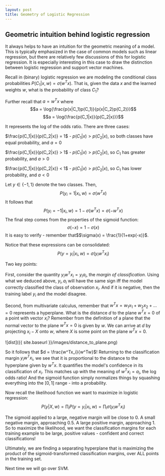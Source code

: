 ```yaml
---
layout: post
title: Geometry of Logistic Regression
---
```


## Geometric intuition behind logistic regression

It always helps to have an intuition for the geometric meaning of a model. This is typically emphasized in the case of common models such as linear regression, but there are relatively few discussions of this for logistic regression. It is especially interesting in this case to draw the distinction between logistic regression and support vector machines.

Recall in (binary) logistic regression we are modeling the conditional class probabilities $P(C_1|x, w) = \sigma(w^Tx)$. That is, given the data $x$ and the learned weights $w$, what is the probability of class $C_1$? 

Further recall that $a = w^Tx$ where 
$$a = \log{\frac{p(x|C_1)p(C_1)}{p(x|C_2)p(C_2)}}$$
$$a = \log{\frac{p(C_1|x)}{p(C_2|x)}}$$

It represents the log of the odds ratio. There are three cases:

$\frac{p(C_1|x)}{p(C_2|x)} = 1$ - $p(C_1|x) > p(C_2|x)$, so both classes have equal probability, and $a = 0$

$\frac{p(C_1|x)}{p(C_2|x)} > 1$ - $p(C_1|x) > p(C_2|x)$, so $C_1$ has greater probability, and $a > 0$

$\frac{p(C_1|x)}{p(C_2|x)} < 1$ - $p(C_1|x) > p(C_2|x)$, so $C_1$ has lower probability, and $a < 0$

Let $y \in \{-1, 1\}$ denote the two classes. Then,
$$P(y_i=1|x_i, w) = \sigma(w^Tx)$$
It follows that
$$P(y_i=-1|x_i, w) = 1-\sigma(w^Tx) = \sigma(-w^Tx)$$
The final step comes from the properties of the sigmoid function: 
$$\sigma(-x) = 1-\sigma(x)$$ 
It is easy to verify - remember that$$\sigma(x) = \frac{1}{1+exp(-x)}$.

Notice that these expressions can be consolidated:
$$P(y=y_i|x_i, w) = \sigma(y_iw^Tx_i)$$

Two key points:

First, consider the quantity $y_iw^Tx_i = y_ia_i$, the *margin of classification*. Using what we deduced above, $y_i, a_i$ will have the same sign iff the model correctly classified the class of observation $x_i$. And if it is negative, then the training label $y_i$ and the model disagree.

Second, from multivariate calculus, remember that $w^Tx = w_1x_1 + w_2x_2 + ... = 0$ represents a hyperplane. What is the distance $d$ to the plane $w^Tx = 0$ of a point with vector $x_i$? 
Remember from the definition of a plane that the normal vector to the plane $w^Tx = 0$ is given by $w$. We can arrive at $d$ by projecting $x_i-X$ onto $w$, where $X$ is some point on the plane $w^Tx = 0$.

![dist]({{ site.baseurl }}/images/distance_to_plane.png)

So it follows that $d = \frac{w^Tx_i}{w^Tw}$!
Returning to the classification margin $y_iw^Tx_i$, we see that it is proportional to the distance to the hyperplane given by $w^Tx$. It quantifies the model's confidence in its classification of $x_i$. This matches up with the meaning of $w^Tx_i = a_i$, the log odds ratio! And the sigmoid function simply normalizes things by squashing everything into the $[0, 1]$ range - into a probability. 

Now recall the likelihood function we want to maximize in logistic regression: 
$$P(y|X, w) = \prod_i P(y=y_i|x_i, w) = \prod_i \sigma(y_iw^Tx_i)$$

The sigmoid applied to a large, negative margin will be close to $0$. A small negative margin, approaching $0.5$. A large positive margin, approaching $1$. So to maximize the likelihood, we want the classification margins for each training example to be large, positive values - confident and correct classifications!

Ultimately, we are finding a separating hyperplane that is maximizing the product of the sigmoid-transformed classification margins, over ALL points in the training set.

Next time we will go over SVM.